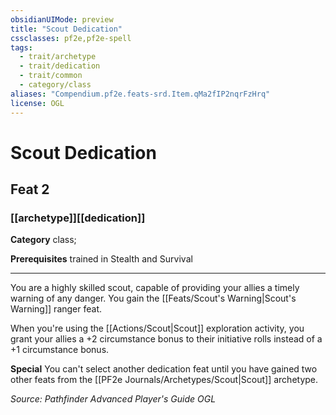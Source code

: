 ```yaml
---
obsidianUIMode: preview
title: "Scout Dedication"
cssclasses: pf2e,pf2e-spell
tags:
  - trait/archetype
  - trait/dedication
  - trait/common
  - category/class
aliases: "Compendium.pf2e.feats-srd.Item.qMa2fIP2nqrFzHrq"
license: OGL
---
```

# Scout Dedication
## Feat 2
### [[archetype]][[dedication]]

**Category** class; 



**Prerequisites** trained in Stealth and Survival
* * *
You are a highly skilled scout, capable of providing your allies a timely warning of any danger. You gain the [[Feats/Scout's Warning|Scout's Warning]] ranger feat.

When you're using the [[Actions/Scout|Scout]] exploration activity, you grant your allies a +2 circumstance bonus to their initiative rolls instead of a +1 circumstance bonus.

**Special** You can't select another dedication feat until you have gained two other feats from the [[PF2e Journals/Archetypes/Scout|Scout]] archetype.

*Source: Pathfinder Advanced Player's Guide*
*OGL*